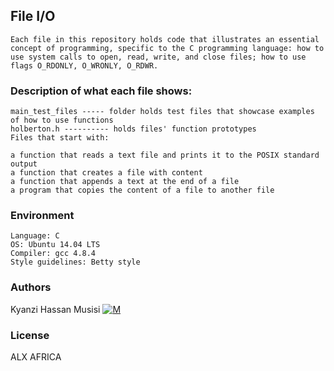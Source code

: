 ## File I/O

    Each file in this repository holds code that illustrates an essential concept of programming, specific to the C programming language: how to use system calls to open, read, write, and close files; how to use flags O_RDONLY, O_WRONLY, O_RDWR.

### Description of what each file shows:

    main_test_files ----- folder holds test files that showcase examples of how to use functions
    holberton.h ---------- holds files' function prototypes
    Files that start with:

    a function that reads a text file and prints it to the POSIX standard output
    a function that creates a file with content
    a function that appends a text at the end of a file
    a program that copies the content of a file to another file

### Environment

    Language: C
    OS: Ubuntu 14.04 LTS
    Compiler: gcc 4.8.4
    Style guidelines: Betty style

### Authors

Kyanzi Hassan Musisi [![M](https://upload.wikimedia.org/wikipedia/fr/thumb/c/c8/Twitter_Bird.svg/30px-Twitter_Bird.svg.png)](https://twitter.com/hassan_kyanzi)

### License
ALX AFRICA
